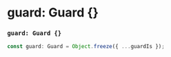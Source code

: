 # guard: Guard {}

### `guard: Guard {}`

```typescript
const guard: Guard = Object.freeze({ ...guardIs });
```
